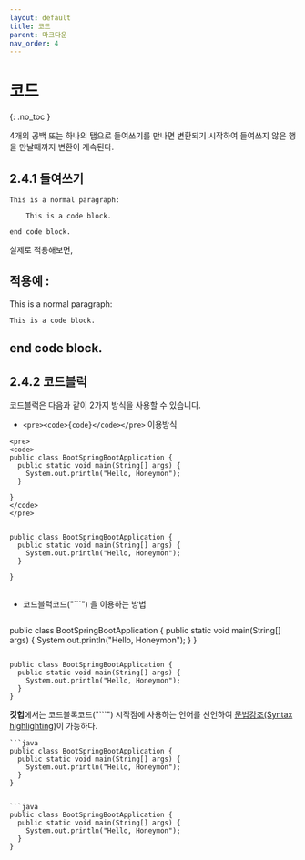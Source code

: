 ```yaml
---
layout: default
title: 코드
parent: 마크다운
nav_order: 4
---
```


# 코드  
{: .no_toc }

4개의 공백 또는 하나의 탭으로 들여쓰기를 만나면 변환되기 시작하여 들여쓰지 않은 행을 만날때까지 변환이 계속된다.  

## 2.4.1 들여쓰기  

```
This is a normal paragraph:

    This is a code block.
    
end code block.
```  

실제로 적용해보면,  

적용예 :  
---
This is a normal paragraph:

    This is a code block.
    
end code block.
---  

## 2.4.2 코드블럭  

코드블럭은 다음과 같이 2가지 방식을 사용할 수 있습니다.  

  - `<pre><code>{code}</code></pre>` 이용방식  

```
<pre>
<code>
public class BootSpringBootApplication {
  public static void main(String[] args) {
    System.out.println("Hello, Honeymon");
  }

}
</code>
</pre>
```

<pre>
<code>
public class BootSpringBootApplication {
  public static void main(String[] args) {
    System.out.println("Hello, Honeymon");
  }

}
</code>
</pre>


  - 코드블럭코드("```") 을 이용하는 방법  
```
```
public class BootSpringBootApplication {
  public static void main(String[] args) {
    System.out.println("Hello, Honeymon");
  }
}
```
```  

```
public class BootSpringBootApplication {
  public static void main(String[] args) {
    System.out.println("Hello, Honeymon");
  }
}
```  

**깃헙**에서는 코드블록코드("```") 시작점에 사용하는 언어를 선언하여 [문법강조(Syntax highlighting)](https://docs.github.com/en/get-started/writing-on-github/working-with-advanced-formatting/creating-and-highlighting-code-blocks#syntax-highlighting)이 가능하다.  

```
```java
public class BootSpringBootApplication {
  public static void main(String[] args) {
    System.out.println("Hello, Honeymon");
  }
}
```
```  

```java
public class BootSpringBootApplication {
  public static void main(String[] args) {
    System.out.println("Hello, Honeymon");
  }
}
```
